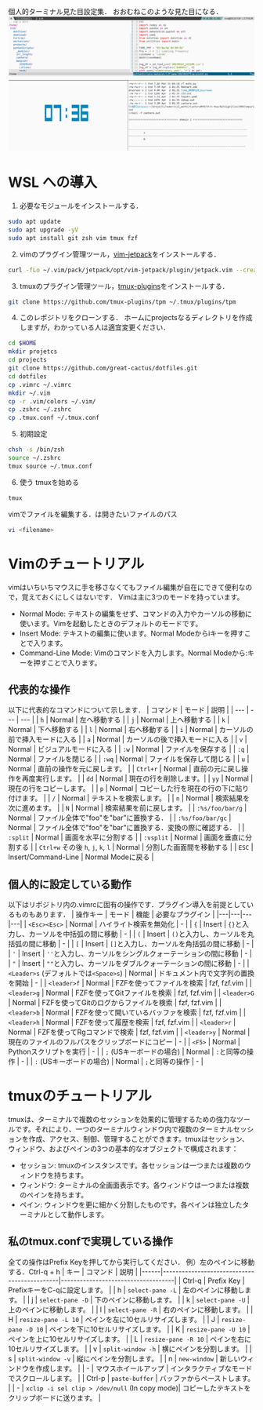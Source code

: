 個人的ターミナル見た目設定集．
おおむねこのような見た目になる．
![terminal](https://github.com/great-cactus/dotfiles/blob/main/terminal_view.png)

# WSL への導入

1. 必要なモジュールをインストールする．

```bash
sudo apt update
sudo apt upgrade -yV
sudo apt install git zsh vim tmux fzf
```

2. vimのプラグイン管理ツール，[vim-jetpack](https://github.com/tani/vim-jetpack)をインストールする．

```bash
curl -fLo ~/.vim/pack/jetpack/opt/vim-jetpack/plugin/jetpack.vim --create-dirs [https://raw.githubusercontent.com/tani/vim-jetpack/master/plugin/jetpack.vim](https://raw.githubusercontent.com/tani/vim-jetpack/master/plugin/jetpack.vim)
```

3. tmuxのプラグイン管理ツール，[tmux-plugins](https://github.com/tmux-plugins)をインストールする．

```bash
git clone https://github.com/tmux-plugins/tpm ~/.tmux/plugins/tpm
```

4. このレポジトリをクローンする．
ホームにprojectsなるディレクトリを作成しますが，わかっている人は適宜変更ください．
```bash
cd $HOME
mkdir projetcs
cd projects
git clone https://github.com/great-cactus/dotfiles.git
cd dotfiles
cp .vimrc ~/.vimrc
mkdir ~/.vim
cp -r .vim/colors ~/.vim/
cp .zshrc ~/.zshrc
cp .tmux.conf ~/.tmux.conf
```
5. 初期設定
```bash
chsh -s /bin/zsh
source ~/.zshrc
tmux source ~/.tmux.conf
```
6. 使う
tmuxを始める
```bash
tmux
```
vimでファイルを編集する．<filename>は開きたいファイルのパス
```bash
vi <filename>
```

# Vimのチュートリアル
vimはいちいちマウスに手を移さなくてもファイル編集が自在にできて便利なので，覚えておくにしくはないです．
Vimは主に3つのモードを持っています。
- Normal Mode: テキストの編集をせず、コマンドの入力やカーソルの移動に使います。Vimを起動したときのデフォルトのモードです。
- Insert Mode: テキストの編集に使います。Normal Modeからiキーを押すことで入ります。
- Command-Line Mode: Vimのコマンドを入力します。Normal Modeから:キーを押すことで入ります。
## 代表的な操作
以下に代表的なコマンドについて示します．
| コマンド | モード | 説明 |
| --- | --- | --- |
| `h` | Normal | 左へ移動する |
| `j` | Normal | 上へ移動する |
| `k` | Normal | 下へ移動する |
| `l` | Normal | 右へ移動する |
| `i` | Normal | カーソルの前で挿入モードに入る |
| `a` | Normal | カーソルの後で挿入モードに入る |
| `v` | Normal | ビジュアルモードに入る |
| `:w` | Normal | ファイルを保存する |
| `:q` | Normal | ファイルを閉じる |
| `:wq` | Normal | ファイルを保存して閉じる |
| `u` | Normal | 直前の操作を元に戻します。 |
| `Ctrl+r` | Normal | 直前の元に戻し操作を再度実行します。 |
| `dd` | Normal | 現在の行を削除します。|
| `yy` | Normal | 現在の行をコピーします。 |
| `p` | Normal | コピーした行を現在の行の下に貼り付けます。 |
| `/` | Normal | テキストを検索します。 |
| `n` | Normal | 検索結果を次に進めます。 |
| `N` | Normal | 検索結果を前に戻します。 |
| `:%s/foo/bar/g` | Normal | ファイル全体で"foo"を"bar"に置換する． |
| `:%s/foo/bar/gc` | Normal | ファイル全体で"foo"を"bar"に置換する．変換の際に確認する． |
| `:split` | Normal | 画面を水平に分割する |
| `:vsplit` | Normal | 画面を垂直に分割する |
| `Ctrl+w` その後 `h`, `j`, `k`, `l` | Normal | 分割した画面間を移動する |
| `ESC` | Insert/Command-Line | Normal Modeに戻る |
## 個人的に設定している動作
以下はリポジトリ内の.vimrcに固有の操作です．プラグイン導入を前提としているものもあります．
| 操作キー | モード | 機能 | 必要なプラグイン |
|---|---|---|---|
| `<Esc><Esc>` | Normal | ハイライト検索を無効化 | - |
| `{` | Insert | `{}`と入力し、カーソルを中括弧の間に移動 | - |
| `(` | Insert | `()`と入力し、カーソルを丸括弧の間に移動 | - |
| `[` | Insert | `[]`と入力し、カーソルを角括弧の間に移動 | - |
| `'` | Insert | `''`と入力し、カーソルをシングルクォーテーションの間に移動 | - |
| `"` | Insert | `""`と入力し、カーソルをダブルクォーテーションの間に移動 | - |
| `<Leader>s` (デフォルトでは`<Space>s`) | Normal | ドキュメント内で文字列の置換を開始 | - |
| `<leader>f` | Normal | FZFを使ってファイルを検索 | fzf, fzf.vim |
| `<leader>g` | Normal | FZFを使ってGitファイルを検索 | fzf, fzf.vim |
| `<leader>G` | Normal | FZFを使ってGitのログからファイルを検索 | fzf, fzf.vim |
| `<leader>b` | Normal | FZFを使って開いているバッファを検索 | fzf, fzf.vim |
| `<leader>h` | Normal | FZFを使って履歴を検索 | fzf, fzf.vim |
| `<leader>r` | Normal | FZFを使ってRgコマンドで検索 | fzf, fzf.vim |
| `<leader>y` | Normal | 現在のファイルのフルパスをクリップボードにコピー | - |
| `<F5>` | Normal | Pythonスクリプトを実行 | - |
| `;` (USキーボードの場合) | Normal | `:`と同等の操作 | - |
| `:` (USキーボードの場合) | Normal | `;`と同等の操作 | - |

# tmuxのチュートリアル
tmuxは、ターミナルで複数のセッションを効果的に管理するための強力なツールです。それにより、一つのターミナルウィンドウ内で複数のターミナルセッションを作成、アクセス、制御、管理することができます。tmuxはセッション、ウィンドウ、およびペインの3つの基本的なオブジェクトで構成されます：

- セッション: tmuxのインスタンスです。各セッションは一つまたは複数のウィンドウを持ちます。
- ウィンドウ: ターミナルの全画面表示です。各ウィンドウは一つまたは複数のペインを持ちます。
- ペイン: ウィンドウを更に細かく分割したものです。各ペインは独立したターミナルとして動作します。

## 私のtmux.confで実現している操作
全ての操作はPrefix Keyを押してから実行してください．
例）左のペインに移動する．Ctrl-q + h
| キー  | コマンド                                      | 説明                                |
|------|---------------------------------------------|------------------------------------|
| Ctrl-q  | Prefix Key                                  | PrefixキーをC-qに設定します。          |
| h    | `select-pane -L`                            | 左のペインに移動します。               |
| j    | `select-pane -D`                            | 下のペインに移動します。               |
| k    | `select-pane -U`                            | 上のペインに移動します。               |
| l    | `select-pane -R`                            | 右のペインに移動します。               |
| H    | `resize-pane -L 10`                         | ペインを左に10セルリサイズします。      |
| J    | `resize-pane -D 10`                         | ペインを下に10セルリサイズします。      |
| K    | `resize-pane -U 10`                         | ペインを上に10セルリサイズします。      |
| L    | `resize-pane -R 10`                         | ペインを右に10セルリサイズします。      |
| v    | `split-window -h`                           | 横にペインを分割します。              |
| s    | `split-window -v`                           | 縦にペインを分割します。              |
| n    | `new-window`                                | 新しいウィンドウを作成します。         |
| -    | マウスホイールアップ                        | インタラクティブなモードでスクロールします。 |
| Ctrl-p  | `paste-buffer`                              | バッファからペーストします。          |
| -    | `xclip -i sel clip > /dev/null` (In copy mode)| コピーしたテキストをクリップボードに送ります。 |


